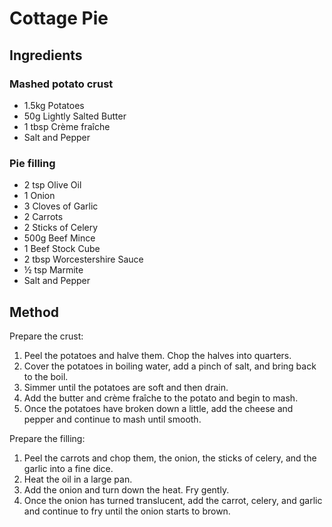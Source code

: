 Cottage Pie
===========

Ingredients
-----------

### Mashed potato crust

* 1.5kg Potatoes
* 50g Lightly Salted Butter
* 1 tbsp Crème fraîche
* Salt and Pepper

### Pie filling

* 2 tsp Olive Oil
* 1 Onion
* 3 Cloves of Garlic
* 2 Carrots
* 2 Sticks of Celery
* 500g Beef Mince
* 1 Beef Stock Cube
* 2 tbsp Worcestershire Sauce
* ½ tsp Marmite
* Salt and Pepper

Method
------

Prepare the crust:

1. Peel the potatoes and halve them. Chop the halves into quarters.
1. Cover the potatoes in boiling water, add a pinch of salt, and bring back to the boil.
1. Simmer until the potatoes are soft and then drain.
1. Add the butter and crème fraîche to the potato and begin to mash.
1. Once the potatoes have broken down a little, add the cheese and pepper and continue to mash until smooth.

Prepare the filling:

1. Peel the carrots and chop them, the onion, the sticks of celery, and the garlic into a fine dice.
1. Heat the oil in a large pan.
1. Add the onion and turn down the heat. Fry gently.
1. Once the onion has turned translucent, add the carrot, celery, and garlic and continue to fry until the onion starts to brown.
